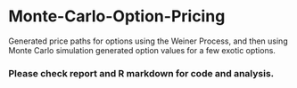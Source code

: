 # Monte-Carlo-Option-Pricing
Generated price paths for options using the Weiner Process, and then using Monte Carlo simulation generated option values for a few exotic options.

### Please check report and R markdown for code and analysis.
